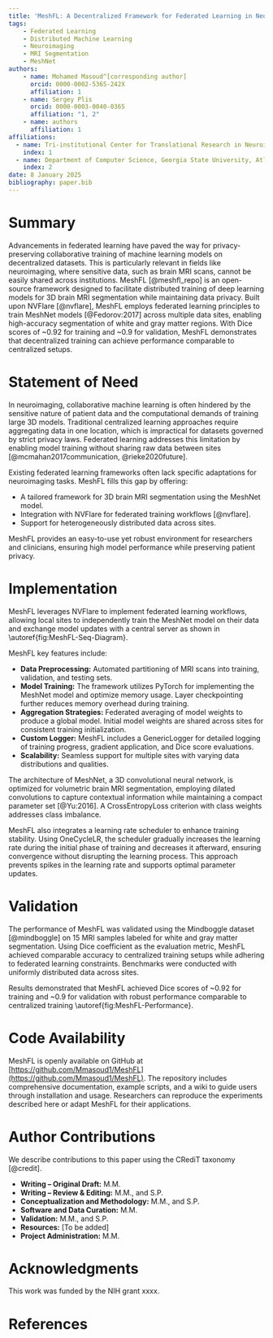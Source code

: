 ```yaml
---
title: 'MeshFL: A Decentralized Framework for Federated Learning in Neuroimaging'
tags:
    - Federated Learning
    - Distributed Machine Learning
    - Neuroimaging
    - MRI Segmentation
    - MeshNet
authors:
    - name: Mohamed Masoud^[corresponding author]
      orcid: 0000-0002-5365-242X
      affiliation: 1
    - name: Sergey Plis
      orcid: 0000-0003-0040-0365
      affiliation: "1, 2"
    - name: authors
      affiliation: 1
affiliations:
  - name: Tri-institutional Center for Translational Research in Neuroimaging and Data Science (TReNDS), Georgia State University, Georgia Institute of Technology, Emory University, Atlanta, United States of America
    index: 1
  - name: Department of Computer Science, Georgia State University, Atlanta, United States of America
    index: 2
date: 8 January 2025
bibliography: paper.bib
---
```


# Summary

Advancements in federated learning have paved the way for privacy-preserving collaborative training of machine learning models on decentralized datasets. This is particularly relevant in fields like neuroimaging, where sensitive data, such as brain MRI scans, cannot be easily shared across institutions. MeshFL [@meshfl_repo] is an open-source framework designed to facilitate distributed training of deep learning models for 3D brain MRI segmentation while maintaining data privacy. Built upon NVFlare [@nvflare], MeshFL employs federated learning principles to train MeshNet models [@Fedorov:2017] across multiple data sites, enabling high-accuracy segmentation of white and gray matter regions. With Dice scores of ~0.92 for training and ~0.9 for validation, MeshFL demonstrates that decentralized training can achieve performance comparable to centralized setups.

# Statement of Need

In neuroimaging, collaborative machine learning is often hindered by the sensitive nature of patient data and the computational demands of training large 3D models. Traditional centralized learning approaches require aggregating data in one location, which is impractical for datasets governed by strict privacy laws. Federated learning addresses this limitation by enabling model training without sharing raw data between sites [@mcmahan2017communication, @rieke2020future].

Existing federated learning frameworks often lack specific adaptations for neuroimaging tasks. MeshFL fills this gap by offering:

- A tailored framework for 3D brain MRI segmentation using the MeshNet model.
- Integration with NVFlare for federated training workflows [@nvflare].
- Support for heterogeneously distributed data across sites.

MeshFL provides an easy-to-use yet robust environment for researchers and clinicians, ensuring high model performance while preserving patient privacy.

# Implementation

MeshFL leverages NVFlare to implement federated learning workflows, allowing local sites to independently train the MeshNet model on their data and exchange model updates with a central server as shown in \autoref{fig:MeshFL-Seq-Diagram}. 



MeshFL key features include:
- **Data Preprocessing:** Automated partitioning of MRI scans into training, validation, and testing sets.
- **Model Training:** The framework utilizes PyTorch for implementing the MeshNet model and optimize memory usage. Layer checkpointing further reduces memory overhead during training.
- **Aggregation Strategies:** Federated averaging of model weights to produce a global model. Initial model weights are shared across sites for consistent training initialization.
- **Custom Logger:** MeshFL includes a GenericLogger for detailed logging of training progress, gradient application, and Dice score evaluations.
- **Scalability:** Seamless support for multiple sites with varying data distributions and qualities.

The architecture of MeshNet, a 3D convolutional neural network, is optimized for volumetric brain MRI segmentation, employing dilated convolutions to capture contextual information while maintaining a compact parameter set [@Yu:2016]. A CrossEntropyLoss criterion with class weights addresses class imbalance.

MeshFL also integrates a learning rate scheduler to enhance training stability. Using OneCycleLR, the scheduler gradually increases the learning rate during the initial phase of training and decreases it afterward, ensuring convergence without disrupting the learning process. This approach prevents spikes in the learning rate and supports optimal parameter updates.


# Validation

The performance of MeshFL was validated using the Mindboggle dataset [@mindboggle] on 15 MRI samples labeled for white and gray matter segmentation. Using Dice coefficient as the evaluation metric, MeshFL achieved comparable accuracy to centralized training setups while adhering to federated learning constraints. Benchmarks were conducted with uniformly distributed data across sites.

Results demonstrated that MeshFL achieved Dice scores of ~0.92 for training and ~0.9 for validation with robust performance comparable to centralized training  \autoref{fig:MeshFL-Performance}.


# Code Availability

MeshFL is openly available on GitHub at [https://github.com/Mmasoud1/MeshFL](https://github.com/Mmasoud1/MeshFL). The repository includes comprehensive documentation, example scripts, and a wiki to guide users through installation and usage. Researchers can reproduce the experiments described here or adapt MeshFL for their applications.

# Author Contributions

We describe contributions to this paper using the CRediT taxonomy [@credit].
- **Writing – Original Draft:** M.M.
- **Writing – Review & Editing:** M.M., and S.P.
- **Conceptualization and Methodology:** M.M., and S.P.
- **Software and Data Curation:** M.M.
- **Validation:** M.M., and S.P.
- **Resources:** [To be added]
- **Project Administration:** M.M.

# Acknowledgments

This work was funded by the NIH grant xxxx.

# References
